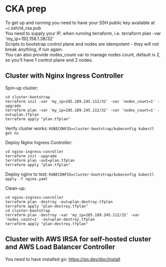 # CKA prep      
To get up and running you need to have your SSH public key available at ~/.ssh/id_rsa.pub      
You need to supply your IP, when running terraform, i.e. terraform plan -var 'my_ip=192.158.1.38/32'      
Scripts to bootstrap control plane and nodes are idempotent - they will not break anything, if run again.   
You can also provide nodes_count var to manage nodes count, default is 2, so you'll have 1 control plane and 2 nodes.     

## Cluster with Nginx Ingress Controller       
Spin-up cluster:
```
cd cluster-bootstrap
terraform init -var 'my_ip=185.189.245.112/32' -var 'nodes_count=1' -upgrade
terraform plan -var 'my_ip=185.189.245.112/32' -var 'nodes_count=1' -out=plan.tfplan
terraform apply "plan.tfplan"
```

Verify cluster works: `KUBECONFIG=cluster-bootstrap/kubeconfig kubectl get ns`

Deploy Nginx Ingress Controller:
```
cd nginx-ingress-conroller
terraform init -upgrade
terraform plan -out=plan.tfplan
terraform apply "plan.tfplan"
```

Deploy nginx to test: `KUBECONFIG=cluster-bootstrap/kubeconfig kubectl apply -f nginx.yaml`

Clean-up:
```
cd nginx-ingress-conroller
terraform plan -destroy -out=plan-destroy.tfplan
terraform apply "plan-destroy.tfplan"
cd cluster-bootstrap
terraform plan -destroy -var 'my_ip=185.189.245.112/32' -var 'nodes_count=1' -out=plan-destroy.tfplan
terraform apply "plan-destroy.tfplan"
```

## Cluster with AWS IRSA for self-hosted cluster and AWS Load Balancer Controller       
You need to have installed go: https://go.dev/doc/install 
